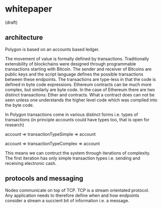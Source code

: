 # whitepaper

(draft)

## architecture

Polygon is based on an accounts based ledger.

The movement of value is formally defined by transactions. Traditionally extensbility of blockchains were designed through programmable transactions starting with Bitcoin. The sender and receiver of Bitcoins are public keys and the script language defines the possible transactions between these endpoints. The transactions are type-less in that the code is defined in byte code expressions. Ethereum contracts can be much more complex, but similarly are byte code. In the case of Ethereum there are two distinct transactions: Ether and contracts. What a contract does can not be seen unless one understands the higher level code which was compiled into the byte code. 

In Polygon transactions come in various distinct forms i.e. types of transactions (in principle accounts could have types too, that is open for research)

account => transactionTypeSimple => account

account => transactionTypeComplex => account

This means we can contruct the system through iterations of complexity. The first iteration has only simple transaction types i.e. sending and receiving electronic cash.

## protocols and messaging

Nodes communicate on top of TCP. TCP is a stream orientated protocol. Any application needs to therefore define when and how endpoints consider a stream a succient bit of information i.e. a message. 

